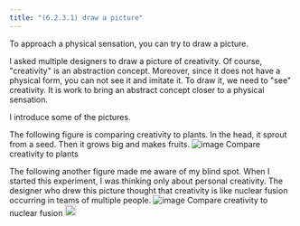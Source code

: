 ```yaml
---
title: "(6.2.3.1) draw a picture"
---
```


To approach a physical sensation, you can try to draw a picture.

I asked multiple designers to draw a picture of creativity. Of course, "creativity" is an abstraction concept. Moreover, since it does not have a physical form, you can not see it and imitate it. To draw it, we need to "see" creativity. It is work to bring an abstract concept closer to a physical sensation.

I introduce some of the pictures.

The following figure is comparing creativity to plants. In the head, it sprout from a seed. Then it grows big and makes fruits.
![image](https://gyazo.com/e2bcc080bedbb5171e12e57e39b3de52/thumb/1000)
Compare creativity to plants

The following another figure made me aware of my blind spot. When I started this experiment, I was thinking only about personal creativity. The designer who drew this picture thought that creativity is like nuclear fusion occurring in teams of multiple people.
![image](https://gyazo.com/7587ea68da730be682c5008b76a56fa0/thumb/1000)
Compare creativity to nuclear fusion
<img src='https://scrapbox.io/api/pages/nishio/en/icon' alt='en.icon' height="19.5"/>
